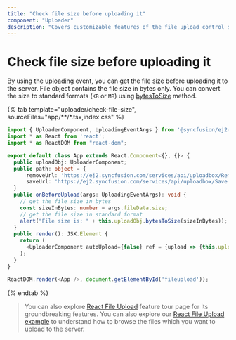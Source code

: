 ```yaml
---
title: "Check file size before uploading it"
component: "Uploader"
description: "Covers customizable features of the file upload control such as a preview image, invisible upload, progress bar, sort the file list and more."
---
```


# Check file size before uploading it

By using the [uploading](../../api/uploader/#uploading) event, you can get the file size before uploading it to the server.
File object contains the file size in bytes only.
You can convert the size to standard formats (`KB` or `MB`) using [bytesToSize](../../api/uploader/#bytestosize) method.

{% tab template="uploader/check-file-size", sourceFiles="app/**/*.tsx,index.css" %}

```typescript
import { UploaderComponent, UploadingEventArgs } from '@syncfusion/ej2-react-inputs';
import * as React from 'react';
import * as ReactDOM from "react-dom";

export default class App extends React.Component<{}, {}> {
  public uploadObj: UploaderComponent;
  public path: object = {
      removeUrl: 'https://ej2.syncfusion.com/services/api/uploadbox/Remove',
      saveUrl: 'https://ej2.syncfusion.com/services/api/uploadbox/Save'
  }
  public onBeforeUpload(args: UploadingEventArgs): void {
    // get the file size in bytes
    const sizeInBytes: number = args.fileData.size;
    // get the file size in standard format
    alert("File size is: " + this.uploadObj.bytesToSize(sizeInBytes));
  }
  public render(): JSX.Element {
    return (
      <UploaderComponent autoUpload={false} ref = {upload => {this.uploadObj = upload !}} asyncSettings={this.path} uploading={this.onBeforeUpload = this.onBeforeUpload.bind(this)} />
    );
  }
}

ReactDOM.render(<App />, document.getElementById('fileupload'));
```

{% endtab %}

>You can also explore [React File Upload](https://www.syncfusion.com/react-ui-components/react-file-upload) feature tour page for its groundbreaking features. You can also explore our [React File Upload example](https://ej2.syncfusion.com/react/demos/#/material/uploader/default) to understand how to browse the files which you want to upload to the server.
